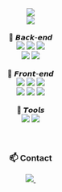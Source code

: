 <div align="center">
  <img src="https://capsule-render.vercel.app/api?type=Venom&color=auto&height=120&section=header&text=🌐WEB%20ᴅᴇᴠᴇʟᴏᴘᴇʀ&fontSize=45" />
</div>

<div align="center">
  <img src="https://capsule-render.vercel.app/api?type=soft&color=auto&height=55&section=header&text=💻Tech%20Stack&fontSize=25" />
<div/>
  <br/>
<div align="center">
  📗 𝘽𝙖𝙘𝙠-𝙚𝙣𝙙
  <br/>
  <img src="https://img.shields.io/badge/Node.js-339933?style=flat-square&amp;logo=Node.js&amp;logoColor=white">
  <img src="https://img.shields.io/badge/JAVA-007396?style=flat-square&amp;logo=JAVA&amp;logoColor=white"> 
  <img src="https://img.shields.io/badge/Spring-6DB33F?style=flat-square&amp;logo=Spring&amp;logoColor=white"><br/>
  <img src="https://img.shields.io/badge/Mysql-4479A1?style=flat-square&amp;logo=Mysql&amp;logoColor=white"> 
  <img src="https://img.shields.io/badge/Firebase-FFCA28?style=flat-square&amp;logo=Firebase&amp;logoColor=white">
  <br/><br/>
  📘 𝙁𝙧𝙤𝙣𝙩-𝙚𝙣𝙙
  <br/>
  <img src="https://img.shields.io/badge/next.js-000000?style=flat-square&amp;logo=next.js&amp;logoColor=white">
  <img src="https://img.shields.io/badge/Javascript-F7DF1E?style=flat-square&amp;logo=Javascript&amp;logoColor=white"> 
  <img src="https://img.shields.io/badge/Typescript-1E8CBE?style=flat-square&amp;logo=Typescript&amp;logoColor=white"><br/>
  <img src="https://img.shields.io/badge/React-61DAFB?style=flat-square&amp;logo=React&amp;logoColor=white"> 
  <img src="https://img.shields.io/badge/HTML5-E34F26?style=flat-square&amp;logo=HTML5&amp;logoColor=white"> 
  <img src="https://img.shields.io/badge/CSS3-1572B6?style=flat-square&amp;logo=CSS3&amp;logoColor=white"> 
  <br/><br/>
  📙 𝙏𝙤𝙤𝙡𝙨
  <br/>
  <img src="https://img.shields.io/badge/Git-F05032?style=flat-square&amp;logo=Git&amp;logoColor=white">
  <img src="https://img.shields.io/badge/Github-181717?style=flat-square&amp;logo=Github&amp;logoColor=white">
</div>
<br/><br/>
<h3 align="center">📫 Contact</h3>
<div align="center">
  <a href="mailto:lhg961006@gmail.com">
    <img
      src="https://img.shields.io/badge/lhg961006@gmail.com-skyblue?style=for-the-badge&logo=gmail&logoColor=white"/>&nbsp
  </a>
</div>



<!--
**lhg1006/lhg1006** is a ✨ _special_ ✨ repository because its `README.md` (this file) appears on your GitHub profile.

Here are some ideas to get you started:

- 🔭 I’m currently working on ...
- 🌱 I’m currently learning ...
- 👯 I’m looking to collaborate on ...
- 🤔 I’m looking for help with ...
- 💬 Ask me about ...
- 📫 How to reach me: ...
- 😄 Pronouns: ...
- ⚡ Fun fact: ...
-->
